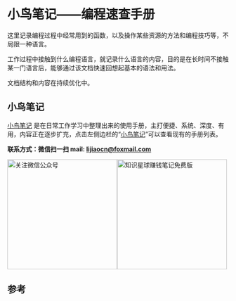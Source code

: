 # 小鸟笔记——编程速查手册

这里记录编程过程中经常用到的函数，以及操作某些资源的方法和编程技巧等，不局限一种语言。

工作过程中接触到什么编程语言，就记录什么语言的内容，目的是在长时间不接触某一门语言后，能够通过该文档快速回想起基本的语法和用法。

文档结构和内容在持续优化中。

## 小鸟笔记

[小鸟笔记][1] 是在日常工作学习中整理出来的使用手册，主打便捷、系统、深度、有用，内容正在逐步扩充，点击左侧边栏的“[小鸟笔记][1]”可以查看现有的手册列表。


**联系方式：微信扫一扫   mail: lijiaocn@foxmail.com**

<div style="display:flex;flex-direction:row">
<img height="250px" alt="关注微信公众号" src="https://www.lijiaocn.com/img/class.jpg"/>
<img height="250px" alt="知识星球赚钱笔记免费版" src="https://www.lijiaocn.com/img/xiaomiquan-money-free.jpeg"/>
</div>

## 参考

[1]:  https://www.lijiaocn.com/note/ "小鸟笔记"

